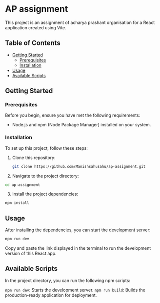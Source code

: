 # AP assignment

This project is an assignment of acharya prashant organisation for a React application created using Vite.

## Table of Contents

- [Getting Started](#getting-started)
  - [Prerequisites](#prerequisites)
  - [Installation](#installation)
- [Usage](#usage)
- [Available Scripts](#available-scripts)

## Getting Started

### Prerequisites

Before you begin, ensure you have met the following requirements:

- Node.js and npm (Node Package Manager) installed on your system.

### Installation

To set up this project, follow these steps:

1. Clone this repository:

   ```bash
   git clone https://github.com/Manishsahusahu/ap-assignment.git

   ```

2. Navigate to the project directory:

```bash
cd ap-assignment

```

3. Install the project dependencies:

```bash
npm install

```

## Usage

After installing the dependencies, you can start the development server:

```bash
npm run dev

```

Copy and paste the link displayed in the terminal to run the development version of this React app.

## Available Scripts
In the project directory, you can run the following npm scripts:

`npm run dev`: Starts the development server.
`npm run build`: Builds the production-ready application for deployment.